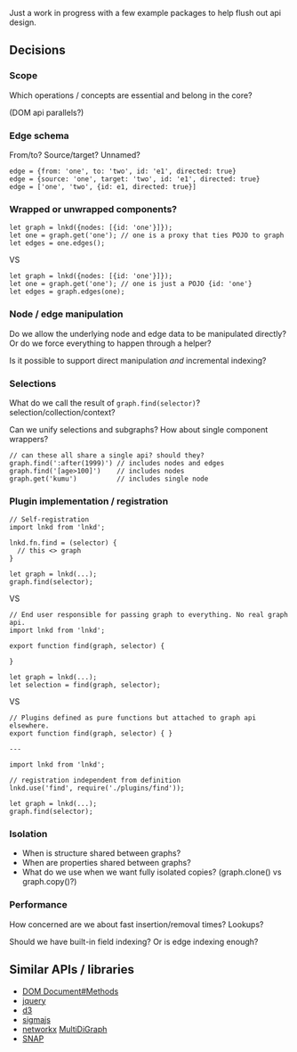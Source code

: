 Just a work in progress with a few example packages to help flush out api design.

## Decisions

### Scope

Which operations / concepts are essential and belong in the core?

(DOM api parallels?)

### Edge schema

From/to? Source/target? Unnamed?

```
edge = {from: 'one', to: 'two', id: 'e1', directed: true}
edge = {source: 'one', target: 'two', id: 'e1', directed: true}
edge = ['one', 'two', {id: e1, directed: true}]
```

### Wrapped or unwrapped components?

```
let graph = lnkd({nodes: [{id: 'one'}]});
let one = graph.get('one'); // one is a proxy that ties POJO to graph
let edges = one.edges();
```

VS

```
let graph = lnkd({nodes: [{id: 'one'}]});
let one = graph.get('one'); // one is just a POJO {id: 'one'}
let edges = graph.edges(one);
```

### Node / edge manipulation

Do we allow the underlying node and edge data to be manipulated directly? Or
do we force everything to happen through a helper?

Is it possible to support direct manipulation _and_ incremental indexing?

### Selections

What do we call the result of `graph.find(selector)`? selection/collection/context?

Can we unify selections and subgraphs? How about single component wrappers?

```
// can these all share a single api? should they?
graph.find(':after(1999)') // includes nodes and edges
graph.find('[age>100]')    // includes nodes
graph.get('kumu')          // includes single node
```

### Plugin implementation / registration

```
// Self-registration
import lnkd from 'lnkd';

lnkd.fn.find = (selector) {
  // this <> graph
}

let graph = lnkd(...);
graph.find(selector);
```

VS

```
// End user responsible for passing graph to everything. No real graph api.
import lnkd from 'lnkd';

export function find(graph, selector) {

}

let graph = lnkd(...);
let selection = find(graph, selector);
```

VS

```
// Plugins defined as pure functions but attached to graph api elsewhere.
export function find(graph, selector) { }

---

import lnkd from 'lnkd';

// registration independent from definition
lnkd.use('find', require('./plugins/find'));

let graph = lnkd(...);
graph.find(selector);
```

### Isolation

- When is structure shared between graphs?
- When are properties shared between graphs?
- What do we use when we want fully isolated copies? (graph.clone() vs graph.copy()?)

### Performance

How concerned are we about fast insertion/removal times? Lookups?

Should we have built-in field indexing? Or is edge indexing enough?

## Similar APIs / libraries

- [DOM Document#Methods](https://developer.mozilla.org/en-US/docs/Web/API/Document#Methods)
- [jquery](https://api.jquery.com/)
- [d3](https://github.com/d3/d3/blob/master/API.md)
- [sigmajs](https://github.com/jacomyal/sigma.js/wiki/Graph-API)
- [networkx](https://networkx.github.io/documentation/latest/reference/introduction.html) [MultiDiGraph](https://networkx.github.io/documentation/latest/reference/classes/multidigraph.html)
- [SNAP](https://snap.stanford.edu/snap/quick.html)
